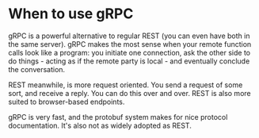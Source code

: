 # When to use gRPC

gRPC is a powerful alternative to regular REST (you can even have both in the same server). gRPC makes the most sense when your remote function calls look like a program: you initiate one connection, ask the other side to do things - acting as if the remote party is local - and eventually conclude the conversation.

REST meanwhile, is more request oriented. You send a request of some sort, and receive a reply. You can do this over and over. REST is also more suited to browser-based endpoints.

gRPC is very fast, and the protobuf system makes for nice protocol documentation. It's also not as widely adopted as REST.